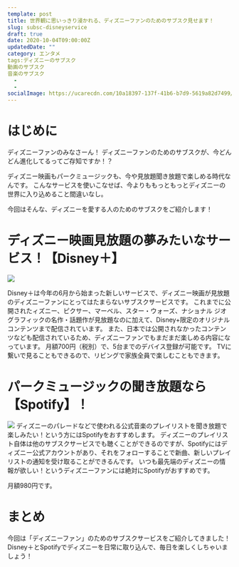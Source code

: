 ```yaml
---
template: post
title: 世界観に思いっきり浸かれる、ディズニーファンのためのサブスク見せます！
slug: subsc-disneyservice
draft: true
date: 2020-10-04T09:00:00Z
updatedDate: ""
category: エンタメ
tags:ディズニーのサブスク
動画のサブスク
音楽のサブスク
  - 
  - 
socialImage: https://ucarecdn.com/10a18397-137f-41b6-b7d9-5619a82d7499/CanvaDisneyMickeyMouseStandingFigurine1.jpg
---
```


# はじめに
ディズニーファンのみなさーん！
ディズニーファンのためのサブスクが、今どんどん進化してるってご存知ですか！？

ディズニー映画もパークミュージックも、今や見放題聞き放題で楽しめる時代なんです。
こんなサービスを使いこなせば、今よりももっともっとディズニーの世界に入り込めること間違いなし。

今回はそんな、ディズニーを愛する人のためのサブスクをご紹介します！


# ディズニー映画見放題の夢みたいなサービス！【Disney＋】
![](https://ucarecdn.com/4321a5c1-838c-4e23-ad67-f1fa07562fc4/S__4202508.jpg)

Disney＋は今年の6月から始まった新しいサービスで、ディズニー映画が見放題のディズニーファンにとってはたまらないサブスクサービスです。
これまでに公開されたィズニー、ピクサー、マーベル、スター・ウォーズ、ナショナル ジオグラフィックの名作・話題作が見放題なのに加えて、Disney+限定のオリジナルコンテンツまで配信されています。
また、日本では公開されなかったコンテンツなども配信されているため、ディズニーファンでもまだまだ楽しめる内容になっています。
月額700円（税別）で、5台までのデバイス登録が可能です。
TVに繋いで見ることもできるので、リビングで家族全員で楽しむこともできます。

# パークミュージックの聞き放題なら【Spotify】！
![](![](https://ucarecdn.com/731986ce-bd4f-49d0-8dc7-dab4244122d9/))
ディズニーのパレードなどで使われる公式音楽のプレイリストを聞き放題で楽しみたい！という方にはSpotifyをおすすめします。
ディズニーのプレイリスト自体は他のサブスクサービスでも聴くことができるのですが、Spotifyにはディズニー公式アカウントがあり、それをフォローすることで新曲、新しいプレイリストの通知を受け取ることができるんです。
いつも最先端のディズニーの情報が欲しい！というディズニーファンには絶対にSpotifyがおすすめです。

月額980円です。

# まとめ
今回は「ディズニーファン」のためのサブスクサービスをご紹介してきました！
Disney＋とSpotifyでディズニーを日常に取り込んで、毎日を楽しくしちゃいましょう！
